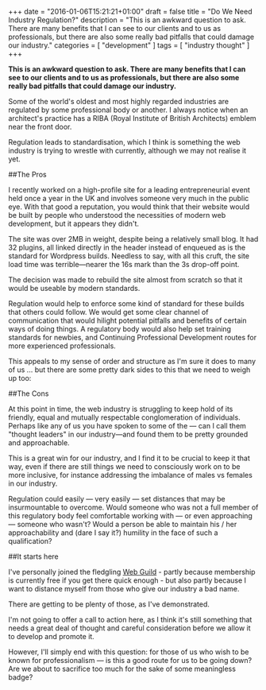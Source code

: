 +++
date = "2016-01-06T15:21:21+01:00"
draft = false
title = "Do We Need Industry Regulation?"
description = "This is an awkward question to ask. There are many benefits that I can see to our clients and to us as professionals, but there are also some really bad pitfalls that could damage our industry."
categories = [
  "development"
]
tags = [ 
    "industry thought"
]
+++

**This is an awkward question to ask. There are many benefits that I can see to our clients and to us as professionals, but there are also some really bad pitfalls that could damage our industry.**

Some of the world's oldest and most highly regarded industries are regulated by some professional body or another. I always notice when an architect's practice has a RIBA (Royal Institute of British Architects) emblem near the front door.

Regulation leads to standardisation, which I think is something the web industry is trying to wrestle with currently, although we may not realise it yet.

##The Pros

I recently worked on a high-profile site for a leading entrepreneurial event held once a year in the UK and involves someone very much in the public eye. With that good a reputation, you would think that their website would be built by people who understood the necessities of modern web development, but it appears they didn't.

The site was over 2MB in weight, despite being a relatively small blog. It had 32 plugins, all linked directly in the header instead of enqueued as is the standard for Wordpress builds. Needless to say, with all this cruft, the site load time was terrible—nearer the 16s mark than the 3s drop-off point.

The decision was made to rebuild the site almost from scratch so that it would be useable by modern standards.

Regulation would help to enforce some kind of standard for these builds that others could follow. We would get some clear channel of communication that would hilight potential pitfalls and benefits of certain ways of doing things. A regulatory body would also help set training standards for newbies, and Continuing Professional Development routes for more experienced professionals.

This appeals to my sense of order and structure as I'm sure it does to many of us ... but there are some pretty dark sides to this that we need to weigh up too:

##The Cons

At this point in time, the web industry is struggling to keep hold of its friendly, equal and mutually respectable conglomeration of individuals. Perhaps like any of us you have spoken to some of the — can I call them "thought leaders" in our industry—and found them to be pretty grounded and approachable.

This is a great win for our industry, and I find it to be crucial to keep it that way, even if there are still things we need to consciously work on to be more inclusive, for instance addressing the imbalance of males vs females in our industry.

Regulation could easily — very easily — set distances that may be insurmountable to overcome. Would someone who was not a full member of this regulatory body feel comfortable working with — or even approaching — someone who wasn't? Would a person be able to maintain his / her approachability and (dare I say it?) humility in the face of such a qualification?

##It starts here

I've personally joined the fledgling [Web Guild](https://www.thewebguild.org "The Web guild - for a better code of conduct") - partly  because membership is currently free if you get there quick enough - but also partly because I want to distance myself from those who give our industry a bad name.

There are getting to be plenty of those, as I've demonstrated.

I'm not going to offer a call to action here, as I think it's still something that needs a great deal of thought and careful consideration before we allow it to develop and promote it.

However, I'll simply end with this question: for those of us who wish to be known for professionalism — is this a good route for us to be going down? Are we about to sacrifice too much for the sake of some meaningless badge?
